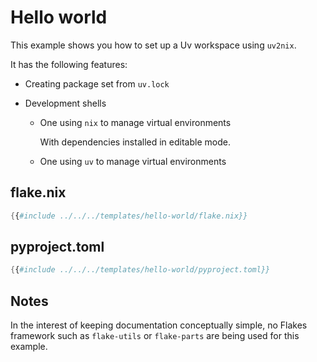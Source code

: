 # Hello world

This example shows you how to set up a Uv workspace using `uv2nix`.

It has the following features:
- Creating package set from `uv.lock`

- Development shells
  - One using `nix` to manage virtual environments

    With dependencies installed in editable mode.

  - One using `uv` to manage virtual environments

## flake.nix
```nix
{{#include ../../../templates/hello-world/flake.nix}}
```
## pyproject.toml
```nix
{{#include ../../../templates/hello-world/pyproject.toml}}
```

## Notes

In the interest of keeping documentation conceptually simple, no Flakes framework such as `flake-utils` or `flake-parts` are being used for this example.
